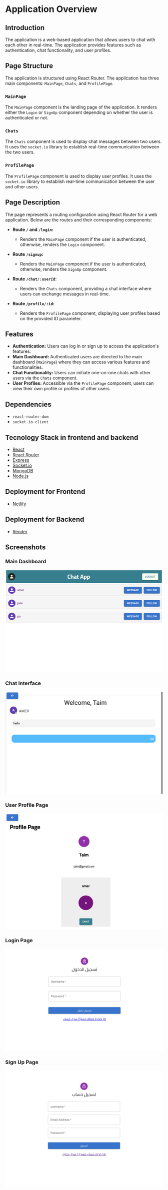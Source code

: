 # Application Overview

## Introduction

The application is a web-based application that allows users to chat with each other in real-time. The application provides features such as authentication, chat functionality, and user profiles.

## Page Structure

The application is structured using React Router. The application has three main components: `MainPage`, `Chats`, and `ProfilePage`.

### `MainPage`

The `MainPage` component is the landing page of the application. It renders either the `Login` or `SignUp` component depending on whether the user is authenticated or not.

### `Chats`

The `Chats` component is used to display chat messages between two users. It uses the `socket.io` library to establish real-time communication between the two users.

### `ProfilePage`

The `ProfilePage` component is used to display user profiles. It uses the `socket.io` library to establish real-time communication between the user and other users.


## Page Description
The page represents a routing configuration using React Router for a web application. Below are the routes and their corresponding components:

- **Route `/` and `/login`:**
  - Renders the `MainPage` component if the user is authenticated, otherwise, renders the `Login` component.
  
- **Route `/signup`:**
  - Renders the `MainPage` component if the user is authenticated, otherwise, renders the `SignUp` component.

- **Route `/chat/:userId`:**
  - Renders the `Chats` component, providing a chat interface where users can exchange messages in real-time.

- **Route `/profile/:id`:**
  - Renders the `ProfilePage` component, displaying user profiles based on the provided ID parameter.

## Features
- **Authentication:** Users can log in or sign up to access the application's features.
- **Main Dashboard:** Authenticated users are directed to the main dashboard (`MainPage`) where they can access various features and functionalities.
- **Chat Functionality:** Users can initiate one-on-one chats with other users via the `Chats` component.
- **User Profiles:** Accessible via the `ProfilePage` component, users can view their own profile or profiles of other users.

## Dependencies
- `react-router-dom`
- `socket.io-client`

## Tecnology Stack in frontend and backend
- [React](https://reactjs.org/)
- [React Router](https://reacttraining.com/react-router/web/api/Route)
- [Express](https://expressjs.com/)
- [Socket.io](https://socket.io/)
- [MongoDB](https://www.mongodb.com/)
- [Node.js](https://nodejs.org/en/)

## Deployment for Frontend
- [Netlify](https://www.netlify.com/)

## Deployment for Backend
- [Render](https://render.com/)


## Screenshots

### Main Dashboard
![Main Dashboard](./src/assets/main.png)

### Chat Interface
![Chat Interface](./src/assets/chat.png)

### User Profile Page
![User Profile Page](./src/assets/profile.png)

### Login Page
![Login Page](./src/assets/login.png)

### Sign Up Page
![Sign Up Page](./src/assets/register.png)